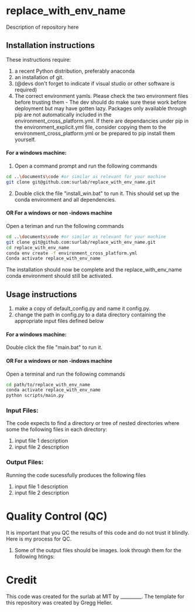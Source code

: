 # replace_with_env_name

Description of repository here


## Installation instructions

These instructions require:
1. a recent Python distribution, preferably anaconda 
1. an installation of git. 
1. (@devs don't forget to indicate if visual studio or other software is required)
1. The correct environment yamls. Please check the two environment files before trusting them - The dev should do make sure these work before deployment but may have gotten lazy. Packages only available through pip are not automatically included in the environment_cross_platform.yml. If there are dependancies under pip in the environment_explicit.yml file, consider copying them to the environment_cross_platform.yml or be prepared to pip install them yourself.

#### For a windows machine:
1. Open a command prompt and run the following commands
```bash
cd ..\documents\code #or similar as relevant for your machine
git clone git@github.com:surlab/replace_with_env_name.git
```
2. Double click the file "install_win.bat" to run it. This should set up the conda environment and all dependencies. 


#### OR For a windows or non -indows machine
Open a teriman and run the following commands
```bash
cd ..\documents\code #or similar as relevant for your machine
git clone git@github.com:surlab/replace_with_env_name.git
cd replace_with_env_name
conda env create -f environment_cross_platform.yml
Conda activate replace_with_env_name
```

The installation should now be complete and the replace_with_env_name conda environment should still be activated. 

## Usage instructions
1. make a copy of default_config.py and name it config.py.
1. change the path in config.py to a data directory containing the appropriate input files defined below

#### For a windows machine:
Double click the file "main.bat" to run it. 

#### OR For a windows or non -indows machine
Open a terminal and run the following commands
```bash
cd path/to/replace_with_env_name
conda activate replace_with_env_name
python scripts/main.py
```


### Input Files:
The code expects to find a directory or tree of nested directories where some the following files in each directory:
1. input file 1 description
1. input file 2 description

### Output Files:
Running the code sucessfully produces the following files
1. input file 1 description
1. input file 2 description

# Quality Control (QC)

It is important that you QC the results of this code and do not trust it blindly. Here is my process for QC.
1. Some of the output files should be images. look through them for the following htings:



# Credit

This code was created for the surlab at MIT by _________. 
The template for this repository was created by Gregg Heller.  

